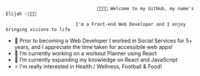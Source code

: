                                       👨🏾‍💻✨ Welcome to my GitHub, my name's Elijah ✨👨🏾‍💻

                              I'm a Front-end Web Developer and I enjoy bringing visions to life

- 💬 Prior to becoming a Web Developer I worked in Social Services for 5+ years, and I appreciate the time taken for accessibile web apps!
- 🔭 I’m currently working on a workout Planner using React
- 🌱 I’m currently expanding my knowledge on React and JavaScript
- ⚡ I'm really interested in Health / Wellness, Football & Food!

